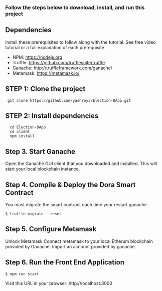 ### Follow the steps below to download, install, and run this project

## Dependencies
Install these prerequisites to follow along with the tutorial. See free video tutorial or a full explanation of each prerequisite.

- NPM: https://nodejs.org
- Truffle: https://github.com/trufflesuite/truffle
- Ganache: http://truffleframework.com/ganache/
- Metamask: https://metamask.io/

## STEP 1: Clone the project
  ```
   git clone https://github.com/yashroy3/Election-DApp.git
  ```
## STEP 2: Install dependencies
```
  cd Election-DApp
  cd client
  npm install
```
## Step 3. Start Ganache
  Open the Ganache GUI client that you downloaded and installed. This will start your local blockchain instance. 
  
## Step 4. Compile & Deploy the Dora Smart Contract
  You must migrate the smart contract each time your restart ganache.
  ```
  $ truffle migrate --reset 
  ```
  
## Step 5. Configure Metamask
  Unlock Metamask
  Connect metamask to your local Etherum blockchain provided by Ganache.
  Import an account provided by ganache.

## Step 6. Run the Front End Application
  ```
  $ npm run start 
  ```
  Visit this URL in your browser: http://localhost:3000
